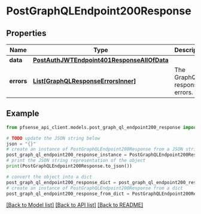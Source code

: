 # PostGraphQLEndpoint200Response


## Properties

Name | Type | Description | Notes
------------ | ------------- | ------------- | -------------
**data** | [**PostAuthJWTEndpoint401ResponseAllOfData**](PostAuthJWTEndpoint401ResponseAllOfData.md) |  | [optional] 
**errors** | [**List[GraphQLResponseErrorsInner]**](GraphQLResponseErrorsInner.md) | The GraphQL response errors. | [optional] 

## Example

```python
from pfsense_api_client.models.post_graph_ql_endpoint200_response import PostGraphQLEndpoint200Response

# TODO update the JSON string below
json = "{}"
# create an instance of PostGraphQLEndpoint200Response from a JSON string
post_graph_ql_endpoint200_response_instance = PostGraphQLEndpoint200Response.from_json(json)
# print the JSON string representation of the object
print(PostGraphQLEndpoint200Response.to_json())

# convert the object into a dict
post_graph_ql_endpoint200_response_dict = post_graph_ql_endpoint200_response_instance.to_dict()
# create an instance of PostGraphQLEndpoint200Response from a dict
post_graph_ql_endpoint200_response_from_dict = PostGraphQLEndpoint200Response.from_dict(post_graph_ql_endpoint200_response_dict)
```
[[Back to Model list]](../README.md#documentation-for-models) [[Back to API list]](../README.md#documentation-for-api-endpoints) [[Back to README]](../README.md)


